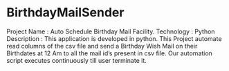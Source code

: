 # BirthdayMailSender
Project Name : Auto Schedule Birthday Mail Facility. 
Technology : Python
Description : This application is developed in python. This Project automate read columns of the csv file and send a Birthday Wish Mail on their Birthdates at 12 Am to all the mail id’s present in csv file. Our automation script executes continuously till user terminate it.
